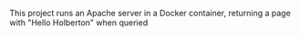 This project runs an Apache server in a Docker container, returning a page with "Hello Holberton" when queried
